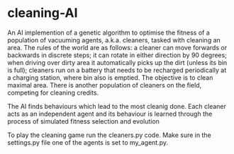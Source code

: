 # cleaning-AI
An AI implemention of a genetic algorithm to optimise the fitness of a population of vacuuming agents, a.k.a. cleaners, tasked with cleaning an area. The rules of the world are as 
follows: a cleaner can move forwards or backwards in discrete steps; it can rotate in either direction by 90 degrees; when driving over dirty area it automatically picks up the dirt 
(unless its bin is full); cleaners run on a battery that needs to be recharged periodically at a charging station, where bin also is emptied. The objective is to clean maximal area. 
There is another population of cleaners on the field, competing for cleaning credits. 

The AI finds behaviours which lead to the most cleanig done. Each cleaner acts as an independent agent and its behaviour is learned through the process of simulated fitness selection and evolution


To play the cleaning game run the cleaners.py code. Make sure in the settings.py file one of the agents is set to my_agent.py. 
